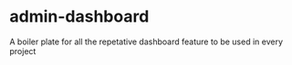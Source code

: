 # admin-dashboard
A boiler plate for all the repetative dashboard feature to be used in every project
